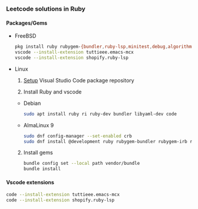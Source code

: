 ### Leetcode solutions in Ruby
#### Packages/Gems
* FreeBSD
    ```sh
    pkg install ruby rubygem-{bundler,ruby-lsp,minitest,debug,algorithms} vscode
    vscode --install-extension tuttieee.emacs-mcx
    vscode --install-extension shopify.ruby-lsp
    ```

* Linux
  1. [Setup](https://code.visualstudio.com/docs/setup/linux) Visual Studio Code package repository

  1. Install Ruby and vscode
    * Debian
      ```sh
      sudo apt install ruby ri ruby-dev bundler libyaml-dev code
      ```
    * AlmaLinux 9
      ```sh
      sudo dnf config-manager --set-enabled crb
      sudo dnf install @development ruby rubygem-bundler rubygem-irb ruby-devel libyaml-devel code
      ```

  2. Install gems
      ```sh
      bundle config set --local path vendor/bundle
      bundle install
      ```

#### Vscode extensions
```sh
code --install-extension tuttieee.emacs-mcx
code --install-extension shopify.ruby-lsp
```
